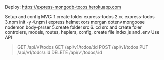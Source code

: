 Deploy: https://express-mongodb-todos.herokuapp.com

Setup and config MVC:
    1.create folder express-todos
    2.cd express-todos
    3.npm init -y
    4.npm i express helmet cors morgan dotenv mongoose nodemon body-parser
    5.create folder src
    6. cd src and create foler controlers, models, routes, heplers, config, create file index.js and .env
Use API  
> GET    /api/v1/todos
> GET    /api/v1/todos/:id
> POST   /api/v1/todos
> PUT    /api/v1/todos/:id
> DELETE /api/v1/todos/:id